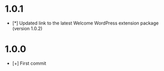 # 1.0.1

* [*] Updated link to the latest Welcome WordPress extension package (version 1.0.2)

# 1.0.0

* [+] First commit